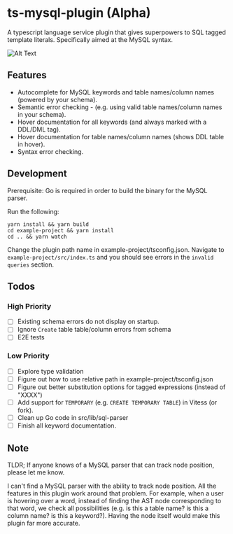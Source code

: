# ts-mysql-plugin (Alpha)

A typescript language service plugin that gives superpowers to SQL tagged template literals. Specifically aimed at the MySQL syntax.

![Alt Text](https://github.com/segmentio/ts-mysql-plugin/raw/master/.github/demo.gif)

## Features

- Autocomplete for MySQL keywords and table names/column names (powered by your schema).
- Semantic error checking - (e.g. using valid table names/column names in your schema).
- Hover documentation for all keywords (and always marked with a DDL/DML tag).
- Hover documentation for table names/column names (shows DDL table in hover).
- Syntax error checking.

## Development

Prerequisite: Go is required in order to build the binary for the MySQL parser.

Run the following:

```shell
yarn install && yarn build
cd example-project && yarn install
cd .. && yarn watch
```

Change the plugin path name in example-project/tsconfig.json. Navigate to `example-project/src/index.ts` and you should see errors in the `invalid queries` section.

## Todos

### High Priority

- [ ] Existing schema errors do not display on startup.
- [ ] Ignore `Create` table table/column errors from schema
- [ ] E2E tests

### Low Priority

- [ ] Explore type validation
- [ ] Figure out how to use relative path in example-project/tsconfig.json
- [ ] Figure out better substitution options for tagged expressions (instead of "XXXX")
- [ ] Add support for `TEMPORARY` (e.g. `CREATE TEMPORARY TABLE`) in Vitess (or fork).
- [ ] Clean up Go code in src/lib/sql-parser
- [ ] Finish all keyword documentation.

## Note

TLDR; If anyone knows of a MySQL parser that can track node position, please let me know.

I can't find a MySQL parser with the ability to track node position. All the features in this plugin work around that problem. For example, when a user is hovering over a word, instead of finding the AST node corresponding to that word, we check all possibilities (e.g. is this a table name? is this a column name? is this a keyword?). Having the node itself would make this plugin far more accurate.
